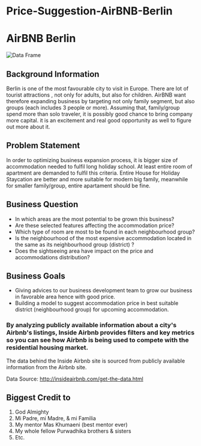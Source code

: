 # Price-Suggestion-AirBNB-Berlin
# AirBNB Berlin

![Data Frame](berliner_dom.jpg)

## Background Information 

Berlin is one of the most favourable city to visit in Europe. There are lot of tourist attractions , not only for adults, but also for children. AirBNB want therefore expanding business by targeting not only family segment, but also groups (each includes 3 people or more). Assuming that, family/group spend more than solo traveler, it is possibly good chance to bring company more capital. it is an excitement and real good opportunity as well to figure out more about it.

## Problem Statement

In order to optimizing business expansion process, it is bigger size of accommodation needed to fulfil long holiday school. At least entire room of apartment are demanded to fulfil this criteria. Entire House for Holiday Staycation are better and more suitable for modern big family, meanwhile for smaller family/group, entire apartament should be fine.

## Business Question

- In which areas are the most potential to be grown this business?
- Are these selected features affecting the accommodation price?
- Which type of room are most to be found in each neighbourhood group?
- Is the neighbourhood of the most expensive accommodation located in the same as its neighbourhood group (district) ?
- Does the sightseeing area have impact on the price and accommodations distribution?


## Business Goals

- Giving advices to our business development team to grow our business in favorable area hence with good price.
- Building a model to suggest accommodation price in best suitable district (neighbourhood group) for upcoming accommodation.

### **By analyzing publicly available information about a city's Airbnb's listings, Inside Airbnb provides filters and key metrics so you can see how Airbnb is being used to compete with the residential housing market.**



The data behind the Inside Airbnb site is sourced from publicly available information from the Airbnb site.


Data Source: http://insideairbnb.com/get-the-data.html


## Biggest Credit to

1. God Almighty
2. Mi Padre, mi Madre, & mi Familia
3. My mentor Mas Khumaeni (best mentor ever)
4. My whole fellow Purwadhika brothers & sisters 
5. Etc.
